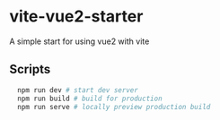 # vite-vue2-starter

A simple start for using vue2 with vite

## Scripts

```bash
  npm run dev # start dev server
  npm run build # build for production
  npm run serve # locally preview production build
```
